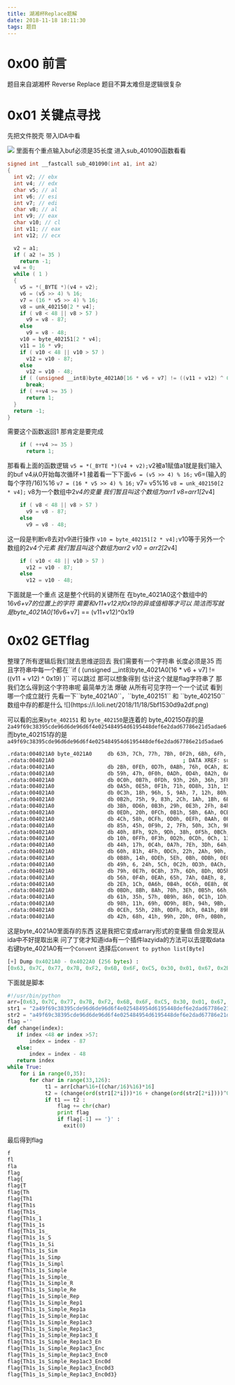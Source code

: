 ```yaml
---
title: 湖湘杯Replace题解
date: 2018-11-18 18:11:30
tags: 题目
---
```

<h1><strong>0x00 前言</strong></h1>
题目来自湖湘杯 Reverse  Replace 题目不算太难但是逻辑很复杂
<h1><strong>0x01 关键点寻找</strong></h1>
先把文件脱壳 带入IDA中看

![](https://i.loli.net/2018/11/18/5bf14eb6c09de.png)
里面有个重点输入buf必须是35长度
进入sub_401090函数看看
```c++
signed int __fastcall sub_401090(int a1, int a2)
{
  int v2; // ebx
  int v4; // edx
  char v5; // al
  int v6; // esi
  int v7; // edi
  char v8; // al
  int v9; // eax
  char v10; // cl
  int v11; // eax
  int v12; // ecx

  v2 = a1;
  if ( a2 != 35 )
    return -1;
  v4 = 0;
  while ( 1 )
  {
    v5 = *(_BYTE *)(v4 + v2);
    v6 = (v5 >> 4) % 16;
    v7 = (16 * v5 >> 4) % 16;
    v8 = unk_402150[2 * v4];
    if ( v8 < 48 || v8 > 57 )
      v9 = v8 - 87;
    else
      v9 = v8 - 48;
    v10 = byte_402151[2 * v4];
    v11 = 16 * v9;
    if ( v10 < 48 || v10 > 57 )
      v12 = v10 - 87;
    else
      v12 = v10 - 48;
    if ( (unsigned __int8)byte_4021A0[16 * v6 + v7] != ((v11 + v12) ^ 0x19) )
      break;
    if ( ++v4 >= 35 )
      return 1;
  }
  return -1;
}
```
需要这个函数返回1 那肯定是要完成
```c++
    if ( ++v4 >= 35 )
      return 1;
```
那看看上面的函数逻辑 ``v5 = *(_BYTE *)(v4 + v2);``v2被a1赋值a1就是我们输入的buf v4从0开始每次循环+1 
接着看一下下面``v6 = (v5 >> 4) % 16;`` v6=(输入的每个字符/16)%16
``v7 = (16 * v5 >> 4) % 16;`` v7= v5%16
``v8 = unk_402150[2 * v4];`` v8为一个数组中2*v4的变量 我们暂且叫这个数组为arr1 v8=arr1[2*v4]
```c++
    if ( v8 < 48 || v8 > 57 )
      v9 = v8 - 87;
    else
      v9 = v8 - 48;
```
这一段是判断v8去对v9进行操作 
``v10 = byte_402151[2 * v4];``v10等于另外一个数组的2*v4个元素 我们暂且叫这个数组为arr2 v10 = arr2[2*v4]
```c++
    if ( v10 < 48 || v10 > 57 )
      v12 = v10 - 87;
    else
      v12 = v10 - 48;
```

下面就是一个重点 这是整个代码的关键所在 在byte_4021A0这个数组中的16*v6+v7的位置上的字符 需要和v11+v12对0x19的异或值相等才可以
简洁而写就是byte_4021A0[16*v6+v7] == (v11+v12)^0x19
<h1><strong>0x02 GETflag</strong></h1>
整理了所有逻辑后我们就去思维逆回去 我们需要有一个字符串 长度必须是35 而且字符串中每一个都在``if ( (unsigned __int8)byte_4021A0[16 * v6 + v7] != ((v11 + v12) ^ 0x19) )``
可以跳过 那可以想象得到 估计这个就是flag字符串了 那我们怎么得到这个字符串呢 最简单方法 爆破 从所有可见字符一个一个试试 看到哪一个成立就行 先看一下``byte_4021A0``，``byte_402151`` 和 ``byte_402150``
数组中存的都是什么
![](https://i.loli.net/2018/11/18/5bf1530d9a2df.png)

可以看的出来``byte_402151`` 和 ``byte_402150``是连着的 byte_402150存的是``2a49f69c38395cde96d6de96d6f4e025484954d6195448def6e2dad67786e21d5adae6`` 
而byte_402151存的是 ``a49f69c38395cde96d6de96d6f4e025484954d6195448def6e2dad67786e21d5adae6``
```bash
.rdata:004021A0 byte_4021A0     db 63h, 7Ch, 77h, 7Bh, 0F2h, 6Bh, 6Fh, 0C5h, 30h, 1, 67h
.rdata:004021A0                                         ; DATA XREF: sub_401090+82↑r
.rdata:004021A0                 db 2Bh, 0FEh, 0D7h, 0ABh, 76h, 0CAh, 82h, 0C9h, 7Dh, 0FAh
.rdata:004021A0                 db 59h, 47h, 0F0h, 0ADh, 0D4h, 0A2h, 0AFh, 9Ch, 0A4h, 72h
.rdata:004021A0                 db 0C0h, 0B7h, 0FDh, 93h, 26h, 36h, 3Fh, 0F7h, 0CCh, 34h
.rdata:004021A0                 db 0A5h, 0E5h, 0F1h, 71h, 0D8h, 31h, 15h, 4, 0C7h, 23h
.rdata:004021A0                 db 0C3h, 18h, 96h, 5, 9Ah, 7, 12h, 80h, 0E2h, 0EBh, 27h
.rdata:004021A0                 db 0B2h, 75h, 9, 83h, 2Ch, 1Ah, 1Bh, 6Eh, 5Ah, 0A0h, 52h
.rdata:004021A0                 db 3Bh, 0D6h, 0B3h, 29h, 0E3h, 2Fh, 84h, 53h, 0D1h, 0
.rdata:004021A0                 db 0EDh, 20h, 0FCh, 0B1h, 5Bh, 6Ah, 0CBh, 0BEh, 39h, 4Ah
.rdata:004021A0                 db 4Ch, 58h, 0CFh, 0D0h, 0EFh, 0AAh, 0FBh, 43h, 4Dh, 33h
.rdata:004021A0                 db 85h, 45h, 0F9h, 2, 7Fh, 50h, 3Ch, 9Fh, 0A8h, 51h, 0A3h
.rdata:004021A0                 db 40h, 8Fh, 92h, 9Dh, 38h, 0F5h, 0BCh, 0B6h, 0DAh, 21h
.rdata:004021A0                 db 10h, 0FFh, 0F3h, 0D2h, 0CDh, 0Ch, 13h, 0ECh, 5Fh, 97h
.rdata:004021A0                 db 44h, 17h, 0C4h, 0A7h, 7Eh, 3Dh, 64h, 5Dh, 19h, 73h
.rdata:004021A0                 db 60h, 81h, 4Fh, 0DCh, 22h, 2Ah, 90h, 88h, 46h, 0EEh
.rdata:004021A0                 db 0B8h, 14h, 0DEh, 5Eh, 0Bh, 0DBh, 0E0h, 32h, 3Ah, 0Ah
.rdata:004021A0                 db 49h, 6, 24h, 5Ch, 0C2h, 0D3h, 0ACh, 62h, 91h, 95h, 0E4h
.rdata:004021A0                 db 79h, 0E7h, 0C8h, 37h, 6Dh, 8Dh, 0D5h, 4Eh, 0A9h, 6Ch
.rdata:004021A0                 db 56h, 0F4h, 0EAh, 65h, 7Ah, 0AEh, 8, 0BAh, 78h, 25h
.rdata:004021A0                 db 2Eh, 1Ch, 0A6h, 0B4h, 0C6h, 0E8h, 0DDh, 74h, 1Fh, 4Bh
.rdata:004021A0                 db 0BDh, 8Bh, 8Ah, 70h, 3Eh, 0B5h, 66h, 48h, 3, 0F6h, 0Eh
.rdata:004021A0                 db 61h, 35h, 57h, 0B9h, 86h, 0C1h, 1Dh, 9Eh, 0E1h, 0F8h
.rdata:004021A0                 db 98h, 11h, 69h, 0D9h, 8Eh, 94h, 9Bh, 1Eh, 87h, 0E9h
.rdata:004021A0                 db 0CEh, 55h, 28h, 0DFh, 8Ch, 0A1h, 89h, 0Dh, 0BFh, 0E6h
.rdata:004021A0                 db 42h, 68h, 41h, 99h, 2Dh, 0Fh, 0B0h, 54h, 0BBh, 16h
```
这是byte_4021A0里面存的东西 这是我把它变成arrary形式的变量值 但会发现从ida中不好提取出来 问了丁佬才知道ida有一个插件lazyida的方法可以去提取data
右键byte_4021A0有一个``Convent`` 选择后``Convent to python list[Byte]`` 
```python
[+] Dump 0x4021A0 - 0x4022A0 (256 bytes) :
[0x63, 0x7C, 0x77, 0x7B, 0xF2, 0x6B, 0x6F, 0xC5, 0x30, 0x01, 0x67, 0x2B, 0xFE, 0xD7, 0xAB, 0x76, 0xCA, 0x82, 0xC9, 0x7D, 0xFA, 0x59, 0x47, 0xF0, 0xAD, 0xD4, 0xA2, 0xAF, 0x9C, 0xA4, 0x72, 0xC0, 0xB7, 0xFD, 0x93, 0x26, 0x36, 0x3F, 0xF7, 0xCC, 0x34, 0xA5, 0xE5, 0xF1, 0x71, 0xD8, 0x31, 0x15, 0x04, 0xC7, 0x23, 0xC3, 0x18, 0x96, 0x05, 0x9A, 0x07, 0x12, 0x80, 0xE2, 0xEB, 0x27, 0xB2, 0x75, 0x09, 0x83, 0x2C, 0x1A, 0x1B, 0x6E, 0x5A, 0xA0, 0x52, 0x3B, 0xD6, 0xB3, 0x29, 0xE3, 0x2F, 0x84, 0x53, 0xD1, 0x00, 0xED, 0x20, 0xFC, 0xB1, 0x5B, 0x6A, 0xCB, 0xBE, 0x39, 0x4A, 0x4C, 0x58, 0xCF, 0xD0, 0xEF, 0xAA, 0xFB, 0x43, 0x4D, 0x33, 0x85, 0x45, 0xF9, 0x02, 0x7F, 0x50, 0x3C, 0x9F, 0xA8, 0x51, 0xA3, 0x40, 0x8F, 0x92, 0x9D, 0x38, 0xF5, 0xBC, 0xB6, 0xDA, 0x21, 0x10, 0xFF, 0xF3, 0xD2, 0xCD, 0x0C, 0x13, 0xEC, 0x5F, 0x97, 0x44, 0x17, 0xC4, 0xA7, 0x7E, 0x3D, 0x64, 0x5D, 0x19, 0x73, 0x60, 0x81, 0x4F, 0xDC, 0x22, 0x2A, 0x90, 0x88, 0x46, 0xEE, 0xB8, 0x14, 0xDE, 0x5E, 0x0B, 0xDB, 0xE0, 0x32, 0x3A, 0x0A, 0x49, 0x06, 0x24, 0x5C, 0xC2, 0xD3, 0xAC, 0x62, 0x91, 0x95, 0xE4, 0x79, 0xE7, 0xC8, 0x37, 0x6D, 0x8D, 0xD5, 0x4E, 0xA9, 0x6C, 0x56, 0xF4, 0xEA, 0x65, 0x7A, 0xAE, 0x08, 0xBA, 0x78, 0x25, 0x2E, 0x1C, 0xA6, 0xB4, 0xC6, 0xE8, 0xDD, 0x74, 0x1F, 0x4B, 0xBD, 0x8B, 0x8A, 0x70, 0x3E, 0xB5, 0x66, 0x48, 0x03, 0xF6, 0x0E, 0x61, 0x35, 0x57, 0xB9, 0x86, 0xC1, 0x1D, 0x9E, 0xE1, 0xF8, 0x98, 0x11, 0x69, 0xD9, 0x8E, 0x94, 0x9B, 0x1E, 0x87, 0xE9, 0xCE, 0x55, 0x28, 0xDF, 0x8C, 0xA1, 0x89, 0x0D, 0xBF, 0xE6, 0x42, 0x68, 0x41, 0x99, 0x2D, 0x0F, 0xB0, 0x54, 0xBB, 0x16]
```
下面就是脚本
```python
#!/usr/bin/python
arr=[0x63, 0x7C, 0x77, 0x7B, 0xF2, 0x6B, 0x6F, 0xC5, 0x30, 0x01, 0x67, 0x2B, 0xFE, 0xD7, 0xAB, 0x76, 0xCA, 0x82, 0xC9, 0x7D, 0xFA, 0x59, 0x47, 0xF0, 0xAD, 0xD4, 0xA2, 0xAF, 0x9C, 0xA4, 0x72, 0xC0, 0xB7, 0xFD, 0x93, 0x26, 0x36, 0x3F, 0xF7, 0xCC, 0x34, 0xA5, 0xE5, 0xF1, 0x71, 0xD8, 0x31, 0x15, 0x04, 0xC7, 0x23, 0xC3, 0x18, 0x96, 0x05, 0x9A, 0x07, 0x12, 0x80, 0xE2, 0xEB, 0x27, 0xB2, 0x75, 0x09, 0x83, 0x2C, 0x1A, 0x1B, 0x6E, 0x5A, 0xA0, 0x52, 0x3B, 0xD6, 0xB3, 0x29, 0xE3, 0x2F, 0x84, 0x53, 0xD1, 0x00, 0xED, 0x20, 0xFC, 0xB1, 0x5B, 0x6A, 0xCB, 0xBE, 0x39, 0x4A, 0x4C, 0x58, 0xCF, 0xD0, 0xEF, 0xAA, 0xFB, 0x43, 0x4D, 0x33, 0x85, 0x45, 0xF9, 0x02, 0x7F, 0x50, 0x3C, 0x9F, 0xA8, 0x51, 0xA3, 0x40, 0x8F, 0x92, 0x9D, 0x38, 0xF5, 0xBC, 0xB6, 0xDA, 0x21, 0x10, 0xFF, 0xF3, 0xD2, 0xCD, 0x0C, 0x13, 0xEC, 0x5F, 0x97, 0x44, 0x17, 0xC4, 0xA7, 0x7E, 0x3D, 0x64, 0x5D, 0x19, 0x73, 0x60, 0x81, 0x4F, 0xDC, 0x22, 0x2A, 0x90, 0x88, 0x46, 0xEE, 0xB8, 0x14, 0xDE, 0x5E, 0x0B, 0xDB, 0xE0, 0x32, 0x3A, 0x0A, 0x49, 0x06, 0x24, 0x5C, 0xC2, 0xD3, 0xAC, 0x62, 0x91, 0x95, 0xE4, 0x79, 0xE7, 0xC8, 0x37, 0x6D, 0x8D, 0xD5, 0x4E, 0xA9, 0x6C, 0x56, 0xF4, 0xEA, 0x65, 0x7A, 0xAE, 0x08, 0xBA, 0x78, 0x25, 0x2E, 0x1C, 0xA6, 0xB4, 0xC6, 0xE8, 0xDD, 0x74, 0x1F, 0x4B, 0xBD, 0x8B, 0x8A, 0x70, 0x3E, 0xB5, 0x66, 0x48, 0x03, 0xF6, 0x0E, 0x61, 0x35, 0x57, 0xB9, 0x86, 0xC1, 0x1D, 0x9E, 0xE1, 0xF8, 0x98, 0x11, 0x69, 0xD9, 0x8E, 0x94, 0x9B, 0x1E, 0x87, 0xE9, 0xCE, 0x55, 0x28, 0xDF, 0x8C, 0xA1, 0x89, 0x0D, 0xBF, 0xE6, 0x42, 0x68, 0x41, 0x99, 0x2D, 0x0F, 0xB0, 0x54, 0xBB, 0x16]
str1 = "2a49f69c38395cde96d6de96d6f4e025484954d6195448def6e2dad67786e21d5adae6"
str2 = "a49f69c38395cde96d6de96d6f4e025484954d6195448def6e2dad67786e21d5adae6"
flag =''
def change(index):
   if index <48 or index >57:
       index = index - 87
   else:
       index = index - 48
   return index
while True:
    for i in range(0,35):
       for char in range(33,126):
            t1 = arr[char%16+((char/16)%16)*16]
            t2 = (change(ord(str1[2*i]))*16 + change(ord(str2[2*i])))^0x19
            if t1 == t2 :
                flag += chr(char)
                print flag
                if flag[-1] == '}' :
                  exit(0)
```
最后得到flag
```python
f
fl
fla
flag
flag{
flag{T
flag{Th
flag{Th1
flag{Th1s
flag{Th1s_
flag{Th1s_1
flag{Th1s_1s
flag{Th1s_1s_
flag{Th1s_1s_S
flag{Th1s_1s_Si
flag{Th1s_1s_Sim
flag{Th1s_1s_Simp
flag{Th1s_1s_Simpl
flag{Th1s_1s_Simple
flag{Th1s_1s_Simple_
flag{Th1s_1s_Simple_R
flag{Th1s_1s_Simple_Re
flag{Th1s_1s_Simple_Rep
flag{Th1s_1s_Simple_Rep1
flag{Th1s_1s_Simple_Rep1a
flag{Th1s_1s_Simple_Rep1ac
flag{Th1s_1s_Simple_Rep1ac3
flag{Th1s_1s_Simple_Rep1ac3_
flag{Th1s_1s_Simple_Rep1ac3_E
flag{Th1s_1s_Simple_Rep1ac3_En
flag{Th1s_1s_Simple_Rep1ac3_Enc
flag{Th1s_1s_Simple_Rep1ac3_Enc0
flag{Th1s_1s_Simple_Rep1ac3_Enc0d
flag{Th1s_1s_Simple_Rep1ac3_Enc0d3
flag{Th1s_1s_Simple_Rep1ac3_Enc0d3}
```